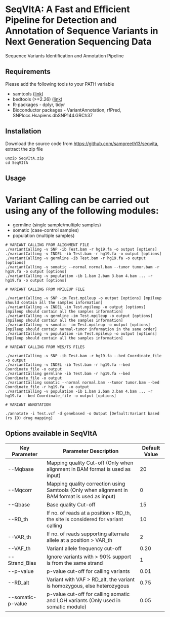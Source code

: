 # SeqVItA: A Fast and Efficient Pipeline for Detection and Annotation of Sequence Variants in Next Generation Sequencing Data

Sequence Variants Identification and Annotation Pipeline

## Requirements
Please add the following tools to your PATH variable 
* samtools ([link](https://sourceforge.net/projects/samtools/))
* bedtools (>=2.26) ([link](http://bedtools.readthedocs.org/en/latest/content/installation.html))
* R-packages - dplyr, tidyr 
* Bioconductor packages - VariantAnnotation, rfPred, SNPlocs.Hsapiens.dbSNP144.GRCh37

## Installation
Download the source code from https://github.com/sampreeth13/seqvita, extract the zip file

```
unzip SeqVItA.zip
cd SeqVItA

```
## Usage

# Variant Calling can be carried out using any of the following modules:
* germline (single sample/multiple samples)
* somatic (case-control samples)
* population (multiple samples)

```
# VARIANT CALLING FROM ALIGNMENT FILE
./variantCalling -v SNP -ib Test.bam -r hg19.fa -o output [options]
./variantCalling -v INDEL -ib Test.bam -r hg19.fa -o output [options]
./variantCalling -v germline -ib Test.bam -r hg19.fa -o output [options]
./variantCalling -v somatic --normal normal.bam --tumor tumor.bam -r hg19.fa -o output [options]
./variantCalling -v population -ib 1.bam 2.bam 3.bam 4.bam ... -r hg19.fa -o output [options]

# VARIANT CALLING FROM MPILEUP FILE

./variantCalling -v SNP -im Test.mpileup -o output [options] [mpileup should contain all the samples information]
./variantCalling -v INDEL -im Test.mpileup -o output [options] [mpileup should contain all the samples information]
./variantCalling -v germline -im Test.mpileup -o output [options] [mpileup should contain all the samples information]
./variantCalling -v somatic -im Test.mpileup -o output [options] [mpileup should contain normal-tumor information in the same order]
./variantCalling -v population -im Test.mpileup -o output [options] [mpileup should contain all the samples information]

# VARIANT CALLING FROM WES/TS FILES

./variantCalling -v SNP -ib Test.bam -r hg19.fa --bed Coordinate_file -o output
./variantCalling -v INDEL -ib Test.bam -r hg19.fa --bed Coordinate_file -o output 
./variantCalling germline -ib Test.bam -r hg19.fa --bed Coordinate_file -o output
./variantCalling somatic --normal normal.bam --tumor tumor.bam --bed Coordinate_file -r hg19.fa  -o output
./variantCalling -v population -ib 1.bam 2.bam 3.bam 4.bam ... -r hg19.fa --bed Coordinate_file -o output [options]

# VARIANT ANNOTATION

./annotate -i Test.vcf -d genebased -o Output [Default:Variant based (rs ID) drug mapping]

```
## Options available in SeqVItA

| Key Parameter | Parameter Description | Default Value |
|---|---|---|
| --Mqbase | Mapping quality Cut-off (Only when alignment in BAM format is used as input)| 20 |
| --Mqcorr | Mapping quality correction using Samtools (Only when alignment in BAM format is used as input) | 0 |
| --Qbase |	Base quality Cut-off | 15 |
| --RD_th |	If no. of reads at a position > RD_th, the site is considered for variant calling |	10 |
| --VAR_th |	If no. of reads supporting alternate allele at a position > VAR_th | 2 |
| --VAF_th | Variant allele frequency  cut-off	 | 0.20 |
|	--Strand_Bias	|Ignore variants with > 90% support is from the same strand |	1 |
| --p-value	| p-value cut-off for calling variants | 0.01 |
| --RD_alt	| Variant with VAF > RD_alt, the variant is homozygous, else heterozygous	| 0.75 |
| --somatic-p-value | p-value cut-off for calling somatic and LOH variants (Only used in somatic module)| 0.05 |

